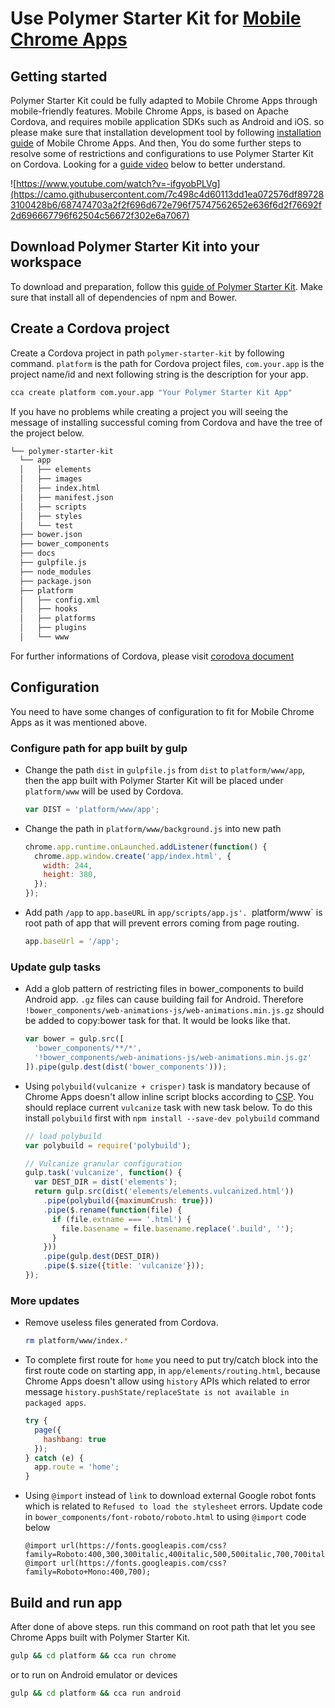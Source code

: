 # Use Polymer Starter Kit for [Mobile Chrome Apps](https://github.com/MobileChromeApps/mobile-chrome-apps)

## Getting started

Polymer Starter Kit could be fully adapted to Mobile Chrome Apps through mobile-friendly features. Mobile Chrome Apps, is based on Apache Cordova, and requires mobile application SDKs such as Android and iOS. so please make sure that installation development tool by following [installation guide](https://github.com/MobileChromeApps/mobile-chrome-apps/blob/master/docs/Installation.md) of Mobile Chrome Apps. And then, You do some further steps to resolve some of restrictions and configurations to use Polymer Starter Kit on Cordova. Looking for a [guide video](https://www.youtube.com/watch?v=-ifgyobPLVg) below to better understand.

![https://www.youtube.com/watch?v=-ifgyobPLVg](https://camo.githubusercontent.com/7c498c4d60113dd1ea072576df897283100428b6/687474703a2f2f696d672e796f75747562652e636f6d2f76692f2d696667796f62504c56672f302e6a7067)

## Download Polymer Starter Kit into your workspace

To download and preparation, follow this [guide of Polymer Starter Kit](https://github.com/PolymerElements/polymer-starter-kit#getting-started). Make sure that install all of dependencies of npm and Bower.

## Create a Cordova project

Create a Cordova project in path `polymer-starter-kit` by following command. `platform` is the path for Cordova project files, `com.your.app` is the project name/id and next following string is the description for your app.

```sh
cca create platform com.your.app "Your Polymer Starter Kit App"
```

If you have no problems while creating a project you will seeing the message of  installing successful coming from Cordova and have the tree of the project below.

```sh
└── polymer-starter-kit
  └── app
  │   ├── elements
  │   ├── images
  │   ├── index.html
  │   ├── manifest.json
  │   ├── scripts
  │   ├── styles
  │   └── test
  ├── bower.json
  ├── bower_components
  ├── docs
  ├── gulpfile.js
  ├── node_modules
  ├── package.json
  ├── platform
  │   ├── config.xml
  │   ├── hooks
  │   ├── platforms
  │   ├── plugins
  │   └── www
```

For further informations of Cordova, please visit [corodova document](https://github.com/MobileChromeApps/mobile-chrome-apps/tree/master/docs)

## Configuration

You need to have some changes of configuration to fit for Mobile Chrome Apps as it was mentioned above.

### Configure path for app built by gulp

- Change the path `dist` in `gulpfile.js` from `dist` to `platform/www/app`, then the app built with Polymer Starter Kit will be placed under `platform/www` will be used by Cordova.
  ```js
  var DIST = 'platform/www/app';
  ```

- Change the path in `platform/www/background.js` into new path
  ```js
  chrome.app.runtime.onLaunched.addListener(function() {
    chrome.app.window.create('app/index.html', {
      width: 244,
      height: 380,
    });
  });
  ```

- Add path `/app` to `app.baseURL` in `app/scripts/app.js'. `platform/www` is root path of app that will prevent errors coming from page routing.
  ```js
  app.baseUrl = '/app';
  ```

### Update gulp tasks

- Add a glob pattern of restricting files in bower_components to build Android app. `.gz` files can cause building fail for Android. Therefore `!bower_components/web-animations-js/web-animations.min.js.gz` should be added to copy:bower task for that. It would be looks like that.
  ```js
  var bower = gulp.src([
    'bower_components/**/*',
    '!bower_components/web-animations-js/web-animations.min.js.gz'
  ]).pipe(gulp.dest(dist('bower_components')));
  ```

- Using `polybuild(vulcanize + crisper)` task is mandatory because of Chrome Apps doesn't allow inline script blocks according to [CSP](https://developer.chrome.com/apps/contentSecurityPolicy). You should replace current `vulcanize` task with new task below. To do this install `polybuild` first with `npm install --save-dev polybuild` command
  ```js
  // load polybuild
  var polybuild = require('polybuild');

  // Vulcanize granular configuration
  gulp.task('vulcanize', function() {
    var DEST_DIR = dist('elements');
    return gulp.src(dist('elements/elements.vulcanized.html'))
      .pipe(polybuild({maximumCrush: true}))
      .pipe($.rename(function(file) {
        if (file.extname === '.html') {
          file.basename = file.basename.replace('.build', '');
        }
      }))
      .pipe(gulp.dest(DEST_DIR))
      .pipe($.size({title: 'vulcanize'}));
  });
  ```

### More updates

- Remove useless files generated from Cordova.
  ```sh
  rm platform/www/index.*
  ```
- To complete first route for `home` you need to put try/catch block into the first route code on starting app, in `app/elements/routing.html`, because Chrome Apps doesn't allow using `history` APIs which related to error message `history.pushState/replaceState is not available in packaged apps`.
  ```js
  try {
    page({
      hashbang: true
    });
  } catch (e) {
    app.route = 'home';
  }
  ```

- Using `@import` instead of `link` to download external Google robot fonts which is related to `Refused to load the stylesheet` errors. Update code in `bower_components/font-roboto/roboto.html` to using `@import` code below
  ```
  @import url(https://fonts.googleapis.com/css?family=Roboto:400,300,300italic,400italic,500,500italic,700,700italic);
  @import url(https://fonts.googleapis.com/css?family=Roboto+Mono:400,700);
  ```

## Build and run app

After done of above steps. run this command on root path that let you see Chrome Apps built with Polymer Starter Kit.

```sh
gulp && cd platform && cca run chrome
```

or to run on Android emulator or devices

```sh
gulp && cd platform && cca run android
```
